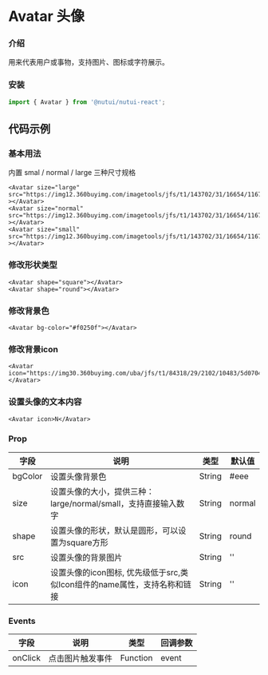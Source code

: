 # Avatar 头像

### 介绍

用来代表用户或事物，支持图片、图标或字符展示。

### 安装
``` javascript
import { Avatar } from '@nutui/nutui-react';
```

## 代码示例

### 基本用法

内置 smal / normal / large 三种尺寸规格

``` tsx
<Avatar size="large" src="https://img12.360buyimg.com/imagetools/jfs/t1/143702/31/16654/116794/5fc6f541Edebf8a57/4138097748889987.png"
></Avatar>
<Avatar size="normal" src="https://img12.360buyimg.com/imagetools/jfs/t1/143702/31/16654/116794/5fc6f541Edebf8a57/4138097748889987.png"
></Avatar>
<Avatar size="small" src="https://img12.360buyimg.com/imagetools/jfs/t1/143702/31/16654/116794/5fc6f541Edebf8a57/4138097748889987.png"
></Avatar>  
```

### 修改形状类型

``` tsx
<Avatar shape="square"></Avatar>
<Avatar shape="round"></Avatar>
```

### 修改背景色

``` tsx
<Avatar bg-color="#f0250f"></Avatar>
```

### 修改背景icon

``` tsx
<Avatar icon="https://img30.360buyimg.com/uba/jfs/t1/84318/29/2102/10483/5d0704c1Eb767fa74/fc456b03fdd6cbab.png"></Avatar>
```

### 设置头像的文本内容

``` tsx
<Avatar icon>N</Avatar>
```


### Prop

| 字段     | 说明                                                                     | 类型   | 默认值 |
|----------|--------------------------------------------------------------------------|--------|--------|
| bgColor | 设置头像背景色                                                           | String | #eee   |
| size     | 设置头像的大小，提供三种：large/normal/small，支持直接输入数字           | String | normal |
| shape    | 设置头像的形状，默认是圆形，可以设置为square方形                         | String | round  |
| src      | 设置头像的背景图片                                                       | String | ''     |
| icon     | 设置头像的icon图标, 优先级低于src,类似Icon组件的name属性，支持名称和链接 | String | ''     |

### Events

| 字段     | 说明                 | 类型     | 回调参数 |
|----------|----------------------|----------|----------|
| onClick | 点击图片触发事件 | Function | event    |